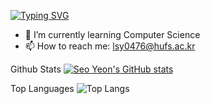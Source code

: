 [![Typing SVG](https://readme-typing-svg.demolab.com/?lines=Hello!+I'm+Seo+Yeon)](https://git.io/typing-svg)

- 🌱 I’m currently learning Computer Science
- 📫 How to reach me: lsy0476@hufs.ac.kr

Github Stats
[![Seo Yeon's GitHub stats](https://github-readme-stats.vercel.app/api?username=yiseoffline)](https://github.com/yiseoffline/github-readme-stats)

Top Languages
![Top Langs](https://github-readme-stats.vercel.app/api/top-langs/?username=yiseoffline&layout=compact)
